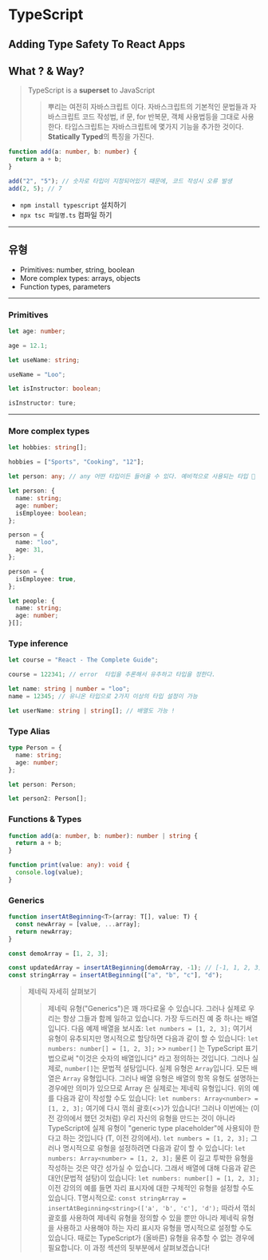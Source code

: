 # TypeScript

## Adding Type Safety To React Apps

## What ? & Way?

> TypeScript is a **superset** to JavaScript
>
> > 뿌리는 여전히 자바스크립트 이다.
> > 자바스크립트의 기본적인 문법들과 자바스크립트 코드 작성법, if 문, for 반복문, 객체 사용법등을 그대로 사용한다.
> > 타입스크립트는 자바스크립트에 몇가지 기능을 추가한 것이다.
> > **Statically Typed**의 특징을 가진다.

```ts
function add(a: number, b: number) {
  return a + b;
}

add("2", "5"); // 숫자로 타입이 지정되어있기 때문에, 코드 작성시 오류 발생
add(2, 5); // 7
```

- `npm install typescript` 설치하기
- `npx tsc 파일명.ts` 컴파일 하기

---

## 유형

- Primitives: number, string, boolean
- More complex types: arrays, objects
- Function types, parameters

---

### Primitives

```ts
let age: number;

age = 12.1;

let useName: string;

useName = "Loo";

let isInstructor: boolean;

isInstructor: ture;
```

---

### More complex types

```ts
let hobbies: string[];

hobbies = ["Sports", "Cooking", "12"];

let person: any; // any 어떤 타입이든 들어올 수 있다. 예비적으로 사용되는 타입 💩

let person: {
  name: string;
  age: number;
  isEmployee: boolean;
};

person = {
  name: "loo",
  age: 31,
};

person = {
  isEmployee: true,
};

let people: {
  name: string;
  age: number;
}[];
```

### Type inference

```ts
let course = "React - The Complete Guide";

course = 122341; // error  타입을 추론해서 유추하고 타입을 정한다.

let name: string | number = "loo";
name = 12345; // 유니온 타입으로 2가지 이상의 타입 설정이 가능

let userName: string | string[]; // 배열도 가능 !
```

### Type Alias

```ts
type Person = {
  name: string;
  age: number;
};

let person: Person;

let person2: Person[];
```

### Functions & Types

```ts
function add(a: number, b: number): number | string {
  return a + b;
}

function print(value: any): void {
  console.log(value);
}
```

### Generics

```ts
function insertAtBeginning<T>(array: T[], value: T) {
  const newArray = [value, ...array];
  return newArray;
}

const demoArray = [1, 2, 3];

const updatedArray = insertAtBeginning(demoArray, -1); // [-1, 1, 2, 3]
const stringArray = insertAtBeginning(["a", "b", "c"], "d");
```

> 제네릭 자세히 살펴보기
>
> > 제네릭 유형("Generics")은 꽤 까다로울 수 있습니다.
> > 그러나 실제로 우리는 항상 그들과 함께 일하고 있습니다. 가장 두드러진 예 중 하나는 배열입니다.
> > 다음 예제 배열을 보시죠:
> > `let numbers = [1, 2, 3];`
> > 여기서 유형이 유추되지만 명시적으로 할당하면 다음과 같이 할 수 있습니다:
> > `let numbers: number[] = [1, 2, 3];` >> `number[]` 는 TypeScript 표기법으로써 "이것은 숫자의 배열입니다" 라고 정의하는 것입니다.
> > 그러나 실제로, `number[]`는 문법적 설탕입니다.
> > 실제 유형은 `Array`입니다. 모든 배열은 `Array` 유형입니다.
> > 그러나 배열 유형은 배열의 항목 유형도 설명하는 경우에만 의미가 있으므로 Array 은 실제로는 제네릭 유형입니다.
> > 위의 예를 다음과 같이 작성할 수도 있습니다:
> > `let numbers: Array<number> = [1, 2, 3];`
> > 여기에 다시 꺾쇠 괄호(<>)가 있습니다! 그러나 이번에는 (이전 강의에서 했던 것처럼) 우리 자신의 유형을 만드는 것이 아니라 TypeScript에 실제 유형이 "generic type placeholder"에 사용되야 한다고 하는 것입니다 (T, 이전 강의에서).
> > `let numbers = [1, 2, 3];`
> > 그러나 명시적으로 유형을 설정하려면 다음과 같이 할 수 있습니다:
> > `let numbers: Array<number> = [1, 2, 3];`
> > 물론 이 길고 투박한 유형을 작성하는 것은 약간 성가실 수 있습니다. 그래서 배열에 대해 다음과 같은 대안(문법적 설탕)이 있습니다:
> > `let numbers: number[] = [1, 2, 3];`
> > 이전 강의의 예를 들면 자리 표시자에 대한 구체적인 유형을 설정할 수도 있습니다. T명시적으로:
> > `const stringArray = insertAtBeginning<string>(['a', 'b', 'c'], 'd');`
> > 따라서 꺾쇠 괄호를 사용하여 제네릭 유형을 정의할 수 있을 뿐만 아니라 제네릭 유형을 사용하고 사용해야 하는 자리 표시자 유형을 명시적으로 설정할 수도 있습니다. 때로는 TypeScript가 (올바른) 유형을 유추할 수 없는 경우에 필요합니다. 이 과정 섹션의 뒷부분에서 살펴보겠습니다!
